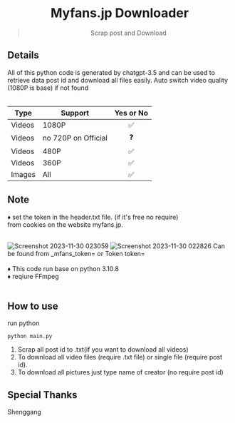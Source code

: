 <h1 align="center">Myfans.jp Downloader</h1>
<blockquote><p align="center">Scrap post and Download</p></blockquote>
<h2>Details</h2>
All of this python code is generated by chatgpt-3.5 and can be used to retrieve data post id and download all files easily.
Auto switch video quality (1080P is base) if not found</br></br>

|Type| Support         | Yes or No |
|-| --------------- |:-----:|
|Videos| 1080P           | ✅    |
|Videos| no 720P on Official| ❓ |
|Videos| 480P            | ✅    |
|Videos| 360P            | ✅    |
|Images| All          | ✅    |
<h2>Note</h2>
♦️ set the token in the header.txt file. (if it's free no require)</br>
from cookies on the website myfans.jp.</br></br>

![Screenshot 2023-11-30 023059](https://github.com/FudgeRK/MyfansVideoDownload/assets/30218389/d1beaf05-bdd7-4ee9-8799-fa7590fce79a)
![Screenshot 2023-11-30 022826](https://github.com/FudgeRK/MyfansVideoDownload/assets/30218389/04357ec0-b076-4372-8dd1-31f2b9602901)
Can be found from _mfans_token= or Token token=</br></br>
♦️ This code run base on python 3.10.8</br>
♦️ reqiure FFmpeg</br></br>

<h2>How to use</h2>
run python

```
python main.py
```
1. Scrap all post id to .txt(if you want to download all videos)</br>
2. To download all video files (require .txt file)
or single file (require post id).</br>
3. To download all pictures just type name of creator (no require post id)

<h2>Special Thanks</h2>
Shenggang


